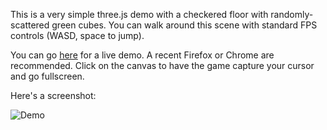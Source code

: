 This is a very simple three.js demo with a checkered floor with randomly-scattered green cubes. You can walk around this scene with standard FPS controls (WASD, space to jump).

You can go [here](http://demos.andrewradev.com/green-cubes/) for a live demo. A recent Firefox or Chrome are recommended. Click on the canvas to have the game capture your cursor and go fullscreen.

Here's a screenshot:

![Demo](http://i.andrewradev.com/e5cafaf2f63bd7f2471b38a3b7dff943.png)
